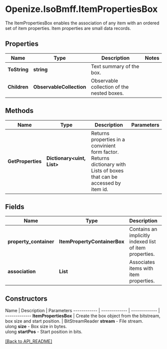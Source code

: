 # Openize.IsoBmff.ItemPropertiesBox

The ItemPropertiesBox enables the association of any item with an ordered set of item properties.
Item properties are small data records.

## Properties

Name | Type | Description | Notes
------------ | ------------- | ------------- | -------------
**ToString** | **string** | Text summary of the box. | 
**Children** | **ObservableCollection<Box>** | Observable collection of the nested boxes. | 

## Methods

Name | Type | Description | Parameters
------------ | ------------- | ------------- | -------------
**GetProperties** | **Dictionary<uint, List<Box>>** | Returns properties in a convinient form factor.<br/>Returns dictionary with Lists of boxes that can be accessed by item id. | 

## Fields

Name | Type | Description | Notes
------------ | ------------- | ------------- | -------------
**property_container** | **ItemPropertyContainerBox** | Contains an implicitly indexed list of item properties. | 
**association** | **List<ItemPropertyAssociation>** | Associates items with item properties. | 

## Constructors

Name | Description | Parameters
------------ | ------------- | ------------- | -------------
**ItemPropertiesBox** | Create the box object from the bitstream, box size and start position. | BitStreamReader <b>stream</b> - File stream.<br />ulong <b>size</b> - Box size in bytes.<br />ulong <b>startPos</b> - Start position in bits.

[[Back to API_README]](API_README.md)